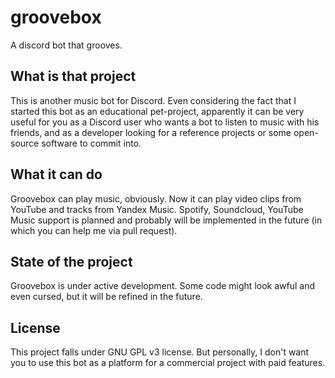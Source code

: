 # groovebox
A discord bot that grooves.

## What is that project
This is another music bot for Discord. Even considering the fact that I started this bot as an educational pet-project, apparently it can be very useful for you as a Discord user who wants a bot to listen to music with his friends, and as a developer looking for a reference projects or some open-source software to commit into.

## What it can do
Groovebox can play music, obviously. Now it can play video clips from YouTube and tracks from Yandex Music. Spotify, Soundcloud, YouTube Music support is planned and probably will be implemented in the future (in which you can help me via pull request).

## State of the project
Groovebox is under active development. Some code might look awful and even cursed, but it will be refined in the future.

## License
This project falls under GNU GPL v3 license. But personally, I don't want you to use this bot as a platform for a commercial project with paid features.